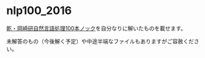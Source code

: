 # nlp100_2016

[乾・岡崎研自然言語処理100本ノック](http://www.cl.ecei.tohoku.ac.jp/nlp100/)を自分なりに解いたものを載せます。

未解答のもの（今後解く予定）や中途半端なファイルもありますがご容赦ください。
